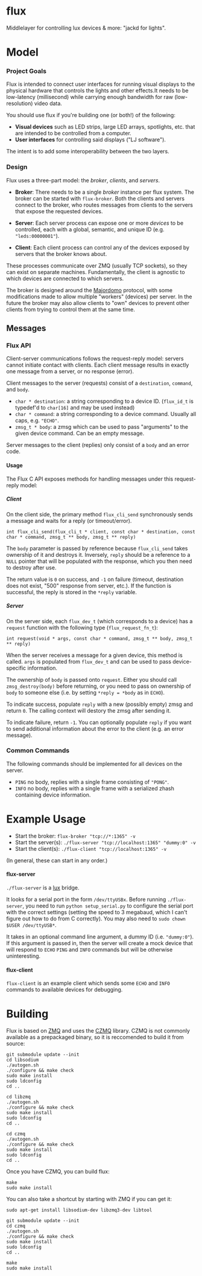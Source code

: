 flux
====

Middlelayer for controlling lux devices &amp; more: "jackd for lights".

Model
=====

### Project Goals

Flux is intended to connect user interfaces for running visual displays to the physical hardware that controls the lights and other effects.It needs to be low-latency (millisecond) while carrying enough bandwidth for raw (low-resolution) video data.

You should use flux if you're building one (or both!) of the following:

- **Visual devices** such as LED strips, large LED arrays, spotlights, etc. that are intended to be controlled from a computer.
- **User interfaces** for controlling said displays ("LJ software").

The intent is to add some interoperability between the two layers.

### Design

Flux uses a three-part model: the *broker*, *clients*, and *servers*. 

- **Broker**: There needs to be a single *broker* instance per flux system. The broker can be started with `flux-broker`. Both the clients and servers connect to the broker, who routes messages from clients to the servers that expose the requested devices. 

- **Server**: Each server process can expose one or more *devices* to be controlled, each with a global, semantic, and unique ID (e.g. `"leds:00000001"`).

- **Client**: Each client process can control any of the devices exposed by servers that the broker knows about. 

These processes communicate over ZMQ (usually TCP sockets), so they can exist on separate machines. Fundamentally, the client is agnostic to which devices are connected to which servers. 

The broker is designed around the [Majordomo](http://rfc.zeromq.org/spec:7) protocol, with some modifications made to allow multiple "workers" (devices) per server. In the future the broker may also allow clients to "own" devices to prevent other clients from trying to control them at the same time.

Messages
--------

### Flux API

Client-server communications follows the request-reply model: servers cannot initiate contact with clients. Each client message results in exactly one message from a server, or no response (error).

Client messages to the server (requests) consist of a ``destination``, ``command``, and ``body``.

- ``char * destination``: a string corresponding to a device ID. (``flux_id_t`` is typedef'd to ``char[16]`` and may be used instead)
- ``char * command``: a string corresponding to a device command. Usually all caps, e.g. ``"ECHO"``.
- ``zmsg_t * body``: a zmsg which can be used to pass "arguments" to the given device command. Can be an empty message.

Server messages to the client (replies) only consist of a ``body`` and an error code.

#### Usage

The Flux C API exposes methods for handling messages under this request-reply model:

##### Client

On the client side, the primary method ``flux_cli_send`` synchronously sends a message and waits for a reply (or timeout/error).

``int flux_cli_send(flux_cli_t * client, const char * destination, const char * command, zmsg_t ** body, zmsg_t ** reply)``

The ``body`` parameter is passed by reference because ``flux_cli_send`` takes ownership of it and destroys it. Inversely, ``reply`` should be a reference to a ``NULL`` pointer that will be populated with the response, which you then need to destroy after use.

The return value is ``0`` on success, and ``-1`` on failure (timeout, destination does not exist, "500" response from server, etc.). If the function is successful, the reply is stored in the ``*reply`` variable. 

##### Server

On the server side, each ``flux_dev_t`` (which corresponds to a device) has a ``request`` function with the following type (``flux_request_fn_t``):

``int request(void * args, const char * command, zmsg_t ** body, zmsg_t ** reply)``

When the server receives a message for a given device, this method is called. ``args`` is populated from ``flux_dev_t`` and can be used to pass device-specific information. 

The ownership of ``body`` is passed onto `request`. Either you should call `zmsg_destroy(body)` before returning, or you need to pass on ownership of `body` to someone else (i.e. by setting `*reply = *body` as in `ECHO`).

To indicate success, populate ``reply`` with a new (possibly empty) zmsg and return ``0``. The calling context will destory the zmsg after sending it.

To indicate failure, return ``-1``. You can optionally populate ``reply`` if you want to send additional information about the error to the client (e.g. an error message).

### Common Commands

The following commands should be implemented for all devices on the server.
- ``PING`` no body, replies with a single frame consisting of ``"PONG"``.
- ``INFO`` no body, replies with a single frame with a serialized zhash containing device information.

Example Usage
=============

- Start the broker: `flux-broker "tcp://*:1365" -v`
- Start the server(s): `./flux-server "tcp://localhost:1365" "dummy:0" -v`
- Start the client(s): `./flux-client "tcp://localhost:1365" -v`

(In general, these can start in any order.)

#### flux-server
`./flux-server` is a [lux](http://github.com/ervanalb/lux) bridge. 

It looks for a serial port in the form `/dev/ttyUSBx`. Before running `./flux-server`, you need to run `python setup_serial.py` to configure the serial port with the correct settings (setting the speed to 3 megabaud, which I can't figure out how to do from C correctly). You may also need to `sudo chown $USER /dev/ttyUSB*`. 

It takes in an optional command line argument, a dummy ID (i.e. `"dummy:0"`). If this argument is passed in, then the server will create a mock device that will respond to `ECHO` `PING` and `INFO` commands but will be otherwise uninteresting. 

#### flux-client
`flux-client` is an example client which sends some `ECHO` and `INFO` commands to available devices for debugging. 

Building
========

Flux is based on [ZMQ](http://zeromq.org/) and uses the [CZMQ](http://czmq.zeromq.org/) library. 
CZMQ is not commonly available as a prepackaged binary, so it is reccomended to build it from source:
```
git submodule update --init
cd libsodium
./autogen.sh
./configure && make check
sudo make install
sudo ldconfig
cd ..

cd libzmq
./autogen.sh
./configure && make check
sudo make install
sudo ldconfig
cd ..

cd czmq
./autogen.sh
./configure && make check
sudo make install
sudo ldconfig
cd ..
```

Once you have CZMQ, you can build flux:
```
make
sudo make install
```

You can also take a shortcut by starting with ZMQ if you can get it:
```
sudo apt-get install libsodium-dev libzmq3-dev libtool

git submodule update --init
cd czmq
./autogen.sh
./configure && make check
sudo make install
sudo ldconfig
cd ..

make
sudo make install
```
